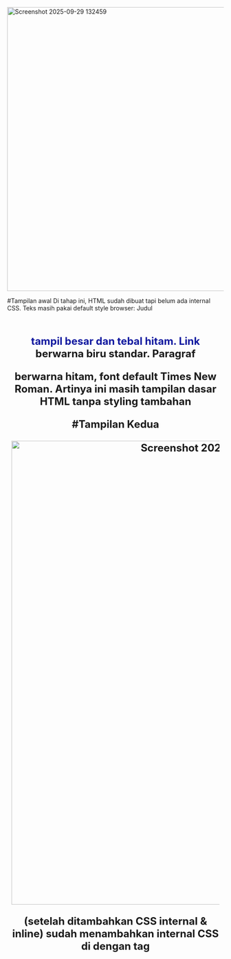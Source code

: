 <img width="937" height="660" alt="Screenshot 2025-09-29 132459" src="https://github.com/user-attachments/assets/55af0005-9df8-4285-bcbd-b1b6dd7a8f60" />



#Tampilan awal
Di tahap ini, HTML sudah dibuat tapi belum ada internal CSS.
Teks masih pakai default style browser:
Judul <h1> tampil besar dan tebal hitam.
Link <a> berwarna biru standar.
Paragraf <p> berwarna hitam, font default Times New Roman.
Artinya ini masih tampilan dasar HTML tanpa styling tambahan




#Tampilan Kedua




<img width="958" height="1078" alt="Screenshot 2025-09-29 141522" src="https://github.com/user-attachments/assets/5d65b431-083f-431f-aeb3-fd8cee7d9b12" />




(setelah ditambahkan CSS internal & inline)
sudah menambahkan internal CSS di <head> dengan tag <style>.
Contohnya:
body {
  font-family: 'Open Sans', sans-serif;
}
h1 {
  font-size: 24px;
  color: #0F189F;
  text-align: center;
  padding: 20px 10px;
}
h1 i {
  color: #6d6a6b;
}


Perubahan yang terlihat:
<h1> (judul) jadi biru tua dan rata tengah.
<i> di dalam <h1> (kata Inline CSS) berubah warna abu-abu.
Font keseluruhan berubah dari Times New Roman ke sans-serif.
<p> sudah diberi inline CSS → style="text-align: center; color: #ccd8e4;" sehingga teks paragraf jadi rata tengah dengan warna abu-abu kebiruan.
